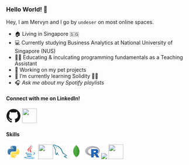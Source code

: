 ### Hello World! 👋

Hey, I am Mervyn and I go by `undeser` on most online spaces.

- 🏠 Living in Singapore 🇸🇬
- 💻 Currently studying Business Analytics at National University of Singapore (NUS)
- 👨‍🏫 Educating & inculcating programming fundamentals as a Teaching Assistant
- 🔭 Working on my pet projects
- 🌱 I’m currently learning Solidity 🤦‍♂
- 🎧 _Ask me about my Spotify playlists_

#### Connect with me on LinkedIn!
[<img src = "https://raw.githubusercontent.com/devicons/devicon/1119b9f84c0290e0f0b38982099a2bd027a48bf1/icons/github/github-original.svg" width="40">](https://github.com/undeser) [<img src="https://cdn-icons-png.flaticon.com/512/25/25231.png" width="40" height="40">](https://www.linkedin.com/in/mervseah/) 

#### Skills
<img src="https://raw.githubusercontent.com/devicons/devicon/master/icons/python/python-original.svg" width="40" height="40"> <img src="https://raw.githubusercontent.com/devicons/devicon/master/icons/java/java-original.svg" width="40" height="40"> <img src="https://www.svgrepo.com/download/374088/solidity.svg" width="40" height="40"><img src="https://raw.githubusercontent.com/devicons/devicon/master/icons/mysql/mysql-original.svg" width="40" height="40"> <img src="https://raw.githubusercontent.com/devicons/devicon/master/icons/mongodb/mongodb-original.svg" width="40" height="40">  <img src="https://raw.githubusercontent.com/devicons/devicon/master/icons/r/r-original.svg" width="40" height="40"> <img src = "https://upload.wikimedia.org/wikipedia/commons/thumb/a/af/Adobe_Photoshop_CC_icon.svg/2101px-Adobe_Photoshop_CC_icon.svg.png" width="40"> <img src="https://camo.githubusercontent.com/ed44ae57571fe5fdba9c41a72c5bb0d2ed1dd86623c6d485ca248c61291bd6bc/68747470733a2f2f75706c6f61642e77696b696d656469612e6f72672f77696b6970656469612f636f6d6d6f6e732f342f34352f4e6f74696f6e5f6170705f6c6f676f2e706e67" width="40" height="40">




<!--
**undeser/undeser** is a ✨ _special_ ✨ repository because its `README.md` (this file) appears on your GitHub profile.

Here are some ideas to get you started:

- 🔭 I’m currently working on ...
- 🌱 I’m currently learning ...
- 👯 I’m looking to collaborate on ...
- 🤔 I’m looking for help with ...
- 💬 Ask me about ...
- 📫 How to reach me: ...
- 😄 Pronouns: ...
- ⚡ Fun fact: ...
-->
